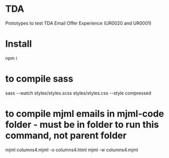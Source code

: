 # TDA
Prototypes to test TDA Email Offer Experience (UR0020 and UR0001)

# Install
npm i

# to compile sass
sass --watch styles/styles.scss styles/styles.css --style compressed

# to compile mjml emails in mjml-code folder - must be in folder to run this command, not parent folder

mjml columns4.mjml -o columns4.html
mjml -w columns4.mjml 
